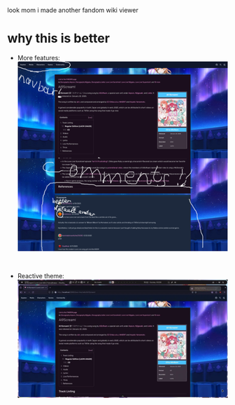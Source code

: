 look mom i made another fandom wiki viewer

# why this is better
- More features:
![Some features](.github/assets/features_1.png)

<br>

- Reactive theme:
![Reactive theme (now it doesnt need a full reload to switch the theme)](.github/assets/reactive.webp)